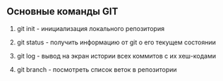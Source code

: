 ## Основные команды  GIT

1. git init - инициализация локального репозитория

2. git status - получить информацию от git о его текущем состоянии

3. git log - вывод на экран истории всех коммитов с их хеш-кодами

4. git branch - посмотреть список веток в репозитории


